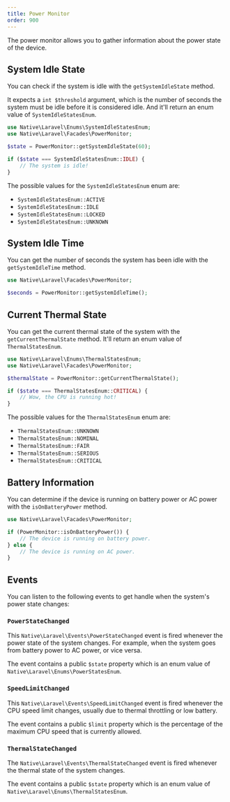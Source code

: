 ```yaml
---
title: Power Monitor
order: 900
---
```


The power monitor allows you to gather information about the power state of the device.

## System Idle State

You can check if the system is idle with the `getSystemIdleState` method.

It expects a `int $threshold` argument, which is the number of seconds the system must be idle before it is considered idle. And it'll return an enum value of `SystemIdleStatesEnum`.


```php
use Native\Laravel\Enums\SystemIdleStatesEnum;
use Native\Laravel\Facades\PowerMonitor;

$state = PowerMonitor::getSystemIdleState(60);

if ($state === SystemIdleStatesEnum::IDLE) {
    // The system is idle!
}
```

The possible values for the `SystemIdleStatesEnum` enum are:

- `SystemIdleStatesEnum::ACTIVE`
- `SystemIdleStatesEnum::IDLE`
- `SystemIdleStatesEnum::LOCKED`
- `SystemIdleStatesEnum::UNKNOWN`

## System Idle Time

You can get the number of seconds the system has been idle with the `getSystemIdleTime` method.

```php
use Native\Laravel\Facades\PowerMonitor;

$seconds = PowerMonitor::getSystemIdleTime();
```

## Current Thermal State

You can get the current thermal state of the system with the `getCurrentThermalState` method. It'll return an enum value of `ThermalStatesEnum`.

```php
use Native\Laravel\Enums\ThermalStatesEnum;
use Native\Laravel\Facades\PowerMonitor;

$thermalState = PowerMonitor::getCurrentThermalState();

if ($state === ThermalStatesEnum::CRITICAL) {
    // Wow, the CPU is running hot!
}
```

The possible values for the `ThermalStatesEnum` enum are:

- `ThermalStatesEnum::UNKNOWN`
- `ThermalStatesEnum::NOMINAL`
- `ThermalStatesEnum::FAIR`
- `ThermalStatesEnum::SERIOUS`
- `ThermalStatesEnum::CRITICAL`

## Battery Information

You can determine if the device is running on battery power or AC power with the `isOnBatteryPower` method.

```php
use Native\Laravel\Facades\PowerMonitor;

if (PowerMonitor::isOnBatteryPower()) {
    // The device is running on battery power.
} else {
    // The device is running on AC power.
}
```

## Events

You can listen to the following events to get handle when the system's power state changes:

### `PowerStateChanged`

This `Native\Laravel\Events\PowerStateChanged` event is fired whenever the power state of the system changes. For example, when the system goes from battery power to AC power, or vice versa.

The event contains a public `$state` property which is an enum value of `Native\Laravel\Enums\PowerStatesEnum`.

### `SpeedLimitChanged`

This `Native\Laravel\Events\SpeedLimitChanged` event is fired whenever the CPU speed limit changes, usually due to thermal throttling or low battery.

The event contains a public `$limit` property which is the percentage of the maximum CPU speed that is currently allowed.

### `ThermalStateChanged`

The `Native\Laravel\Events\ThermalStateChanged` event is fired whenever the thermal state of the system changes.

The event contains a public `$state` property which is an enum value of `Native\Laravel\Enums\ThermalStatesEnum`.
